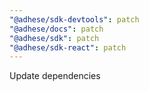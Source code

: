 ```yaml
---
"@adhese/sdk-devtools": patch
"@adhese/docs": patch
"@adhese/sdk": patch
"@adhese/sdk-react": patch
---
```


Update dependencies
